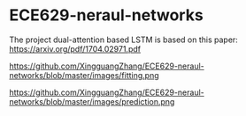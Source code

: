 # ECE629-neraul-networks
The project dual-attention based LSTM is based on this paper:
https://arxiv.org/pdf/1704.02971.pdf


https://github.com/XingguangZhang/ECE629-neraul-networks/blob/master/images/fitting.png

https://github.com/XingguangZhang/ECE629-neraul-networks/blob/master/images/prediction.png
